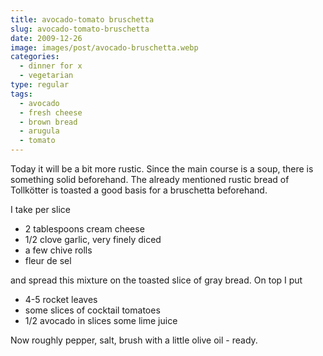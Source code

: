 ```yaml
---
title: avocado-tomato bruschetta
slug: avocado-tomato-bruschetta
date: 2009-12-26
image: images/post/avocado-bruschetta.webp
categories: 
  - dinner for x
  - vegetarian
type: regular
tags: 
  - avocado
  - fresh cheese
  - brown bread
  - arugula
  - tomato
---
```


Today it will be a bit more rustic. Since the main course is a soup, there is something solid beforehand. The already mentioned rustic bread of Tollkötter is toasted a good basis for a bruschetta beforehand.

I take per slice

* 2 tablespoons cream cheese 
* 1/2 clove garlic, very finely diced 
* a few chive rolls 
* fleur de sel

and spread this mixture on the toasted slice of gray bread. On top I put

* 4-5 rocket leaves 
* some slices of cocktail tomatoes 
* 1/2 avocado in slices some lime juice

Now roughly pepper, salt, brush with a little olive oil - ready.
